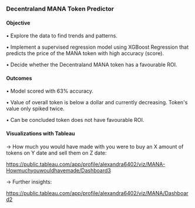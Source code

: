 ### Decentraland MANA Token Predictor

#### Objective

•	Explore the data to find trends and patterns.

•	Implement a supervised regression model using XGBoost Regression that predicts the price of the MANA token with high accuracy (score).

•	Decide whether the Decentraland MANA token has a favourable ROI.

#### Outcomes

• Model scored with 63% accuracy.

• Value of overall token is below a dollar and currently decreasing. Token's value only spiked twice.

• Can be concluded token does not have favourable ROI.

#### Visualizations with Tableau 

→ How much you would have made with you were to buy an X amount of tokens on Y date and sell them on Z date: 

https://public.tableau.com/app/profile/alexandra6402/viz/MANA-Howmuchyouwouldhavemade/Dashboard3 

→ Further insights:

https://public.tableau.com/app/profile/alexandra6402/viz/MANA/Dashboard2 
